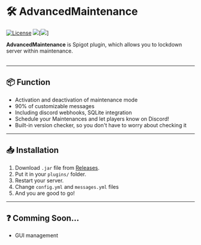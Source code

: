 # 🛠️ AdvancedMaintenance

[![License](https://img.shields.io/github/license/codedbymattheo/AdvancedMaintenance)](LICENSE) [![](https://jitpack.io/v/codedbymattheo/advancedmaintenance.svg)](https://jitpack.io/#codedbymattheo/advancedmaintenance)[![](https://img.shields.io/github/downloads/codedbymattheo/AdvancedMaintenance/total)]

**AdvancedMaintenance** is Spigot plugin, which allows you to lockdown server within maintenance. <br><br>

---

## 📦 Function
  
- Activation and deactivation of maintenance mode
- 90% of customizable messages
- Including discord webhooks, SQLite integration
- Schedule your Maintenances and let players know on Discord!
- Built-in version checker, so you don't have to worry about checking it

---

## 📥 Installation

1. Download `.jar` file from [Releases](https://github.com/codedbymattheo/AdvancedMaintenance/releases).
2. Put it in your `plugins/` folder.
3. Restart your server.
4. Change `config.yml` and `messages.yml` files
5. And you are good to go!

---

## ❓ Comming Soon...

- GUI management 
